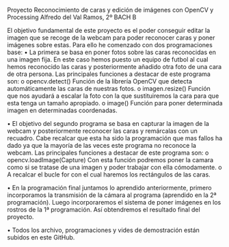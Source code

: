 Proyecto Reconocimiento de caras y edición de imágenes con OpenCV y Processing
Alfredo del Val Ramos, 2º BACH B

El objetivo fundamental de este proyecto es el poder conseguir editar la imagen que se recoge de la webcam para poder reconocer caras y poner imágenes sobre estas. 
Para ello he comenzado con dos programaciones base:
•	La primera se basa en poner fotos sobre las caras reconocidas en una imagen fija. En este caso hemos puesto un equipo de futbol al cual hemos reconocido las caras y posteriormente añadido otra foto de una cara de otra persona.
Las principales funciones a destacar de este programa son:
o	opencv.detect() Función de la librería OpenCV que detecta automáticamente las caras de nuestras fotos.
o	imagen.resize() Función que nos ayudará a escalar la foto con la que sustituiremos la cara para que esta tenga un tamaño apropiado.
o	image() Función para poner determinada imagen en determinadas coordenadas.

•	El objetivo del segundo programa se basa en capturar la imagen de la webcam y posteriormente reconocer las caras y remárcalas con un recuadro. Cabe recalcar que esta ha sido la programación que mas fallos ha dado ya que la mayoría de las veces este programa no reconoce la webcam.
Las principales funciones a destacar de este programa son:
o	opencv.loadImage(Capture) Con esta función podremos poner la camara como si se tratase de una imagen y poder trabajar con ella cómodamente. 
o	A recalcar el bucle for con el cual haremos los rectángulos de las caras.

•	En la programación final juntamos lo aprendido anteriormente, primero incorporamos la transmisión de la cámara al programa (aprendido en la 2ª programación). Luego incorporaremos el sistema de poner imágenes en los rostros de la 1ª programación. Así obtendremos el resultado final del proyecto.

•	Todos los archivo, programaciones y vides de demostración están subidos en este GitHub.

